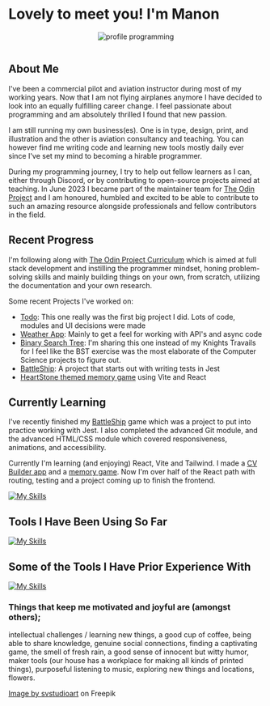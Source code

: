 # Lovely to meet you! I'm Manon


<div align="center">
  
![profile programming](https://github.com/ManonLef/ManonLef/assets/81025586/768ad770-ad45-4453-ae8a-adbad1553923)

<img src="https://komarev.com/ghpvc/?username=ManonLef&style=flat-square&color=blue" alt=""/>

</div>

## About Me

I've been a commercial pilot and aviation instructor during most of my working years. Now that I am not flying airplanes anymore I have decided to look into an equally fulfilling career change. I feel passionate about programming and am absolutely thrilled I found that new passion.

I am still running my own business(es). One is in type, design, print, and illustration and the other is aviation consultancy and teaching. You can however find me writing code and learning new tools mostly daily ever since I've set my mind to becoming a hirable programmer. 

During my programming journey, I try to help out fellow learners as I can, either through Discord, or by contributing to open-source projects aimed at teaching. In June 2023 I became part of the maintainer team for [The Odin Project](https://github.com/TheOdinProject) and I am honoured, humbled and excited to be able to contribute to such an amazing resource alongside professionals and fellow contributors in the field.

## Recent Progress

I'm following along with [The Odin Project Curriculum](https://github.com/TheOdinProject/curriculum) which is aimed at full stack development and instilling the programmer mindset, honing problem-solving skills and mainly building things on your own, from scratch, utilizing the documentation and your own research. 

Some recent Projects I've worked on:
- [Todo](https://github.com/ManonLef/To-Do-App): This one really was the first big project I did. Lots of code, modules and UI decisions were made
- [Weather App](https://github.com/ManonLef/weather-app): Mainly to get a feel for working with API's and async code
- [Binary Search Tree](https://github.com/ManonLef/bst): I'm sharing this one instead of my Knights Travails for I feel like the BST exercise was the most elaborate of the Computer Science projects to figure out.
- [BattleShip](https://github.com/ManonLef/battleship): A project that starts out with writing tests in Jest
- [HeartStone themed memory game](https://github.com/ManonLef/memory-card) using Vite and React

## Currently Learning

I've recently finished my [BattleShip](https://github.com/ManonLef/battleship) game which was a project to put into practice working with Jest. I also completed the advanced Git module, and the advanced HTML/CSS module which covered responsiveness, animations, and accessibility. 

Currently I'm learning (and enjoying) React, Vite and Tailwind. I made a [CV Builder app](https://github.com/ManonLef/cv-app) and a [memory game](https://github.com/ManonLef/memory-card). Now I'm over half of the React path with routing, testing and a project coming up to finish the frontend. 

[![My Skills](https://skillicons.dev/icons?i=react,vite,tailwind)](https://skillicons.dev)

## Tools I Have Been Using So Far

[![My Skills](https://skillicons.dev/icons?i=js,html,css,git,webpack,jest,github,vscode)](https://skillicons.dev)

## Some of the Tools I Have Prior Experience With

[![My Skills](https://skillicons.dev/icons?i=photoshop,illustrator,blender)](https://skillicons.dev)

### Things that keep me motivated and joyful are (amongst others);
intellectual challenges / learning new things, a good cup of coffee, being able to share knowledge, genuine social connections, finding a captivating game, the smell of fresh rain, a good sense of innocent but witty humor, maker tools (our house has a workplace for making all kinds of printed things), purposeful listening to music, exploring new things and locations, flowers.

<a href="https://www.freepik.com/free-vector/programmer-working-web-development-code-engineer-programming-python-php-java-script-computer_14723886.htm#query=female%20programmer&position=0&from_view=keyword&track=ais">Image by svstudioart</a> on Freepik
